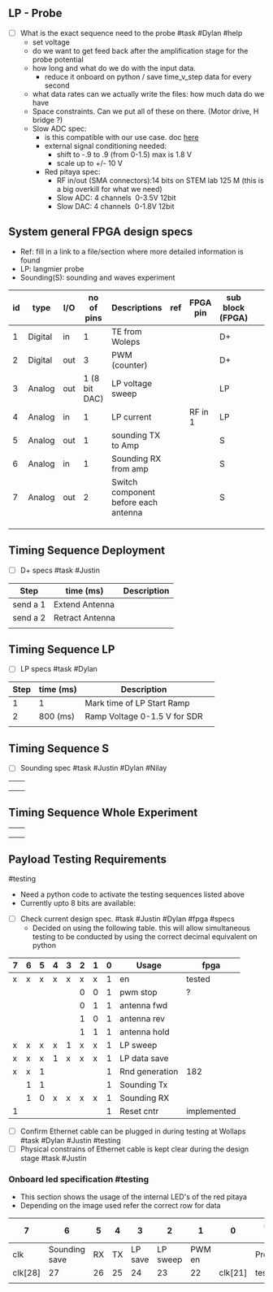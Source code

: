 
## LP - Probe

- [ ] What is the exact sequence need to the probe #task #Dylan #help
	- set voltage
	- do we want to get feed back after the amplification stage for the probe potential
	- how long and what do we do with the input data.
		- reduce it onboard on python / save time_v_step data for every second
	- what data rates can we actually write the files: how much data do we have
	- Space constraints. Can we put all of these on there. (Motor drive, H bridge ?)
	- Slow ADC spec:
		- is this compatible with our use case. doc [here](https://redpitaya.readthedocs.io/en/latest/appsFeatures/examples/analog/ana-exm2.html)
		- external signal conditioning needed:
			- shift to -.9 to .9 (from 0-1.5) max is 1.8 V
			- scale up to +/- 10 V
		- Red pitaya spec:
			- RF in/out (SMA connectors):14 bits on STEM lab 125 M (this is a big overkill for what we need)
			- Slow ADC: 4 channels  0-3.5V 12bit
			- Slow DAC:  4 channels  0-1.8V 12bit

## System general FPGA design specs

- Ref: fill in a link to a file/section where more detailed information is found
- LP: langmier probe 
- Sounding(S): sounding and waves experiment 

| id  | type    | I/O | no of pins    | Descriptions                         | ref | FPGA pin | sub block (FPGA) |     |     |
| --- | ------- | --- | ------------- | ------------------------------------ | --- | -------- | ---------------- | --- | --- |
| 1   | Digital | in  | 1             | TE from Woleps                       |     |          | D+               |     |     |
| 2   | Digital | out | 3             | PWM (counter)                        |     |          | D+               |     |     |
| 3   | Analog  | out | 1 (8 bit DAC) | LP voltage sweep                     |     |          | LP               |     |     |
| 4   | Analog  | in  | 1             | LP current                           |     | RF in 1  | LP               |     |     |
| 5   | Analog  | out | 1             | sounding TX to Amp                   |     |          | S                |     |     |
| 6   | Analog  | in  | 1             | Sounding RX from amp                 |     |          | S                |     |     |
| 7   | Analog  | out | 2             | Switch component before each antenna |     |          | S                |     |     |
|     |         |     |               |                                      |     |          |                  |     |     |
|     |         |     |               |                                      |     |          |                  |     |     |
|     |         |     |               |                                      |     |          |                  |     |     |

##  Timing Sequence Deployment

- [ ] D+ specs #task  #Justin 

| Step | time (ms) | Description |
| ---- | ---- | ---- |
| send a 1 | Extend Antenna |  |
| send a 2 | Retract Antenna |  |
|  |  |  |


## Timing Sequence LP

- [ ] LP specs #task #Dylan  

| Step | time (ms) | Description |  |
| ---- | ---- | ---- | ---- |
| 1 | 1 | Mark time of LP Start Ramp |  |
| 2 | 800 (ms) | Ramp Voltage 0-1.5 V for SDR |  |
|  |  |  |  |

##  Timing Sequence S
- [ ] Sounding spec #task #Justin #Dylan #Nilay 

|  |  |
| ---- | ---- |
|  |  |
|  |  |
|  |  |

##  Timing Sequence Whole Experiment

|  |  |
| ---- | ---- |
|  |  |
|  |  |
|  |  |

##  Payload Testing Requirements 
#testing 
- Need a python code to activate the testing sequences listed above
- Currently upto 8 bits are available: 
- [ ] Check current design spec. #task #Justin #Dylan #fpga #specs
	- Decided on using the following table. this will allow simultaneous testing to be conducted by using the correct decimal equivalent on python

| 7   | 6   | 5   | 4   | 3   | 2   | 1   | 0   | Usage          | fpga        |
| --- | --- | --- | --- | --- | --- | --- | --- | -------------- | ----------- |
| x   | x   | x   | x   | x   | x   | x   | 1   | en             | tested      |
|     |     |     |     |     | 0   | 0   | 1   | pwm stop       | ?           |
|     |     |     |     |     | 0   | 1   | 1   | antenna fwd    |             |
|     |     |     |     |     | 1   | 0   | 1   | antenna rev    |             |
|     |     |     |     |     | 1   | 1   | 1   | antenna hold   |             |
| x   | x   | x   | x   | 1   | x   | x   | 1   | LP sweep       |             |
| x   | x   | x   | 1   | x   | x   | x   | 1   | LP data save   |             |
| x   | x   | 1   |     |     |     |     | 1   | Rnd generation | 182         |
|     | 1   | 1   |     |     |     |     | 1   | Sounding Tx    |             |
|     | 1   | 0   | x   | x   | x   | x   | 1   | Sounding RX    |             |
| 1   |     |     |     |     |     |     | 1   | Reset cntr     | implemented |
 
- [ ] Confirm Ethernet cable can be plugged in during testing at Wollaps #task #Dylan #Justin #testing 
- [ ] Physical constrains of Ethernet cable is kept clear during the design stage #task #Justin 
### Onboard led specification #testing 

- This section shows the usage of the internal LED's of the red pitaya 
- Depending on the image used refer the correct row for data

| 7       | 6             | 5   | 4   | 3       | 2        | 1      | 0       | image label |
| ------- | ------------- | --- | --- | ------- | -------- | ------ | ------- | ----------- |
| clk     | Sounding save | RX  | TX  | LP save | LP sweep | PWM en |         | Production  |
| clk[28] | 27            | 26  | 25  | 24      | 23       | 22     | clk[21] | test 11     |
|         |               |     |     |         |          |        |         |             |
